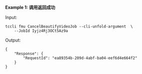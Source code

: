 **Example 1: 调用返回成功**



Input: 

```
tccli fmu CancelBeautifyVideoJob --cli-unfold-argument  \
    --JobId Iyjz4Rj3OCt5Az9a
```

Output: 
```
{
    "Response": {
        "RequestId": "ea89354b-209d-4abf-ba04-eef6d4e664f2"
    }
}
```

